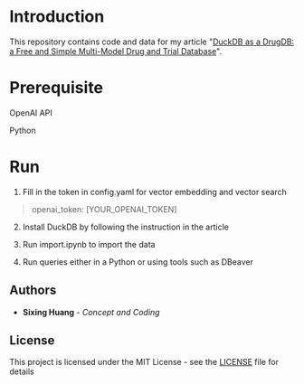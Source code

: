 
  
  

# Introduction

  

This repository contains code and data for my article "[DuckDB as a DrugDB: a Free and Simple Multi-Model Drug and Trial Database](https://dgg32.medium.com/duckdb-as-a-drugdb-a-free-and-simple-multi-model-drug-and-trial-database-83c222d1e9dd)".



# Prerequisite

OpenAI API 

Python


# Run

1. Fill in the token in config.yaml for vector embedding and vector search

>  openai_token: [YOUR_OPENAI_TOKEN]


2. Install DuckDB by following the instruction in the article  

3. Run import.ipynb to import the data

4. Run queries either in a Python or using tools such as DBeaver

## Authors



*  **Sixing Huang** - *Concept and Coding*

  

  

## License

  

  

This project is licensed under the MIT License - see the [LICENSE](LICENSE) file for details
